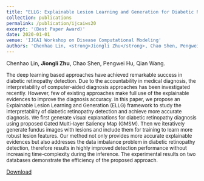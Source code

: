 ```yaml
---
title: "ELLG: Explainable Lesion Learning and Generation for Diabetic Retinopathy Detection."
collection: publications
permalink: /publication/ijcaiws20
excerpt: '(Best Paper Award)'
date: 2020-01-01
venue: 'IJCAI Workshop on Disease Computational Modeling'
authors: 'Chenhao Lin, <strong>Jiongli Zhu</strong>, Chao Shen, Pengwei Hu, Qian Wang'
---
```

Chenhao Lin, **Jiongli Zhu**, Chao Shen, Pengwei Hu, Qian Wang.<br>

<font size=2>The deep learning based approaches have achieved remarkable success in diabetic retinopathy detection. Due to the accountability in medical diagnosis, the interpretability of computer-aided diagnosis approaches has been investigated recently. However, few of existing approaches make full use of the explainable evidences to improve the diagnosis accuracy. In this paper, we propose an Explainable Lesion Learning and Generation (ELLG) framework to study the interpretability of diabetic retinopathy detection and achieve more accurate diagnosis. We first generate visual explanations for diabetic retinopathy diagnosis using proposed Gated Multi-layer Saliency Map (GMSM). Then we iteratively generate fundus images with lesions and include them for training to learn more robust lesion features. Our method not only provides more accurate explainable evidences but also addresses the data imbalance problem in diabetic retinopathy detection, therefore results in highly improved detection performance without increasing time-complexity during the inference. The experimental results on two databases demonstrate the efficiency of the proposed approach.</font>
<br>

[Download](https://dcm-2020.github.io/5b1aa84bcd00a71de826000802315556/CameraReady_ELLG.pdf)